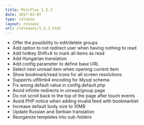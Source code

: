 ```yaml
---
title: Miniflux 1.2.2
date: 2017-03-07
type: release
layout: release
url: /releases/1.2.2.html
---
```


- Offer the possibility to edit/delete groups
- Add option to not redirect user when having nothing to read
- Add hotkey Shift+A to mark all items as read
- Add Hungarian translation
- Add config parameter to define base URL
- Select next unread item when opening current item
- Show bookmark/read icons for all screen resolutions
- Supports utf8mb4 encoding for Mysql schema
- Fix wrong default value in config.default.php
- Avoid infinite redirects in unread/group page
- Do not scroll back to the top of the page after touch events
- Avoid PHP notice when adding invalid feed with bookmarklet
- Increase default body size to 10MB
- Update Russian and Serbian translation
- Reorganize templates into sub-folders
